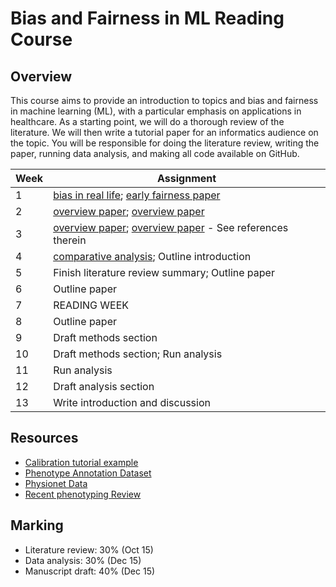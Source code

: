 # Bias and Fairness in ML Reading Course

## Overview

This course aims to provide an introduction to topics and bias and fairness in machine learning (ML), with a particular emphasis on applications in healthcare.  As a starting point, we will do a thorough review of the literature.  We will then write a tutorial paper for an informatics audience on the topic. You will be responsible for doing the literature review, writing the paper, running data analysis, and making all code available on GitHub.


| Week | Assignment                            |
|------|---------------------------------------|
| 1    | [bias in real life](https://www.science.org/doi/abs/10.1126/science.aax2342); [early fairness paper](https://arxiv.org/pdf/1805.12002.pdf)  |
| 2    |   [overview paper](https://www.annualreviews.org/doi/pdf/10.1146/annurev-statistics-042720-125902); [overview paper](https://arxiv.org/pdf/1701.08230.pdf)     |
| 3   | [overview paper](https://fairware.cs.umass.edu/papers/Verma.pdf);  [overview paper](https://www.nature.com/articles/s41598-022-07939-1) - See references therein |
| 4   |      [comparative analysis](https://arxiv.org/pdf/2001.07864.pdf); Outline introduction               |
| 5 |   Finish literature review summary; Outline paper  |
| 6   |   Outline paper                      |
| 7    | READING WEEK                                          |
| 8    | Outline paper |
| 9    |  Draft methods section                             |
| 10   | Draft methods section; Run analysis                                       |
| 11   | Run analysis                                      |
| 12   |Draft analysis section                                  |
| 13   | Write introduction and discussion            |



## Resources

* [Calibration tutorial example](https://academic.oup.com/jamia/article/27/4/621/5762806)
* [Phenotype Annotation Dataset](https://www.ncbi.nlm.nih.gov/pmc/articles/PMC5813927/)
* [Physionet Data](https://physionet.org)
* [Recent phenotyping Review](https://www.medrxiv.org/content/10.1101/2022.04.23.22274218v3.full.pdf)


## Marking

* Literature review: 30% (Oct 15)
* Data analysis: 30% (Dec 15)
* Manuscript draft: 40%  (Dec 15)
